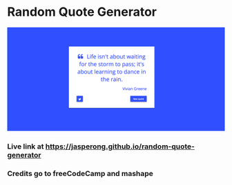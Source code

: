 # Random Quote Generator

![screenshot](https://raw.githubusercontent.com/jasperong/random-quote-generator/master/Screenshot.png)

### Live link at https://jasperong.github.io/random-quote-generator

### Credits go to freeCodeCamp and mashape
